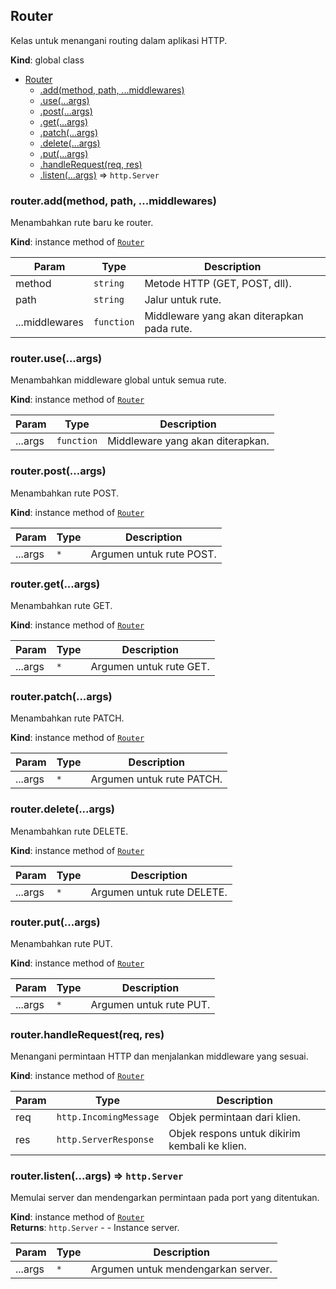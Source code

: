 <a name="Router"></a>

## Router
Kelas untuk menangani routing dalam aplikasi HTTP.

**Kind**: global class  

* [Router](#Router)
    * [.add(method, path, ...middlewares)](#Router+add)
    * [.use(...args)](#Router+use)
    * [.post(...args)](#Router+post)
    * [.get(...args)](#Router+get)
    * [.patch(...args)](#Router+patch)
    * [.delete(...args)](#Router+delete)
    * [.put(...args)](#Router+put)
    * [.handleRequest(req, res)](#Router+handleRequest)
    * [.listen(...args)](#Router+listen) ⇒ <code>http.Server</code>

<a name="Router+add"></a>

### router.add(method, path, ...middlewares)
Menambahkan rute baru ke router.

**Kind**: instance method of [<code>Router</code>](#Router)  

| Param | Type | Description |
| --- | --- | --- |
| method | <code>string</code> | Metode HTTP (GET, POST, dll). |
| path | <code>string</code> | Jalur untuk rute. |
| ...middlewares | <code>function</code> | Middleware yang akan diterapkan pada rute. |

<a name="Router+use"></a>

### router.use(...args)
Menambahkan middleware global untuk semua rute.

**Kind**: instance method of [<code>Router</code>](#Router)  

| Param | Type | Description |
| --- | --- | --- |
| ...args | <code>function</code> | Middleware yang akan diterapkan. |

<a name="Router+post"></a>

### router.post(...args)
Menambahkan rute POST.

**Kind**: instance method of [<code>Router</code>](#Router)  

| Param | Type | Description |
| --- | --- | --- |
| ...args | <code>\*</code> | Argumen untuk rute POST. |

<a name="Router+get"></a>

### router.get(...args)
Menambahkan rute GET.

**Kind**: instance method of [<code>Router</code>](#Router)  

| Param | Type | Description |
| --- | --- | --- |
| ...args | <code>\*</code> | Argumen untuk rute GET. |

<a name="Router+patch"></a>

### router.patch(...args)
Menambahkan rute PATCH.

**Kind**: instance method of [<code>Router</code>](#Router)  

| Param | Type | Description |
| --- | --- | --- |
| ...args | <code>\*</code> | Argumen untuk rute PATCH. |

<a name="Router+delete"></a>

### router.delete(...args)
Menambahkan rute DELETE.

**Kind**: instance method of [<code>Router</code>](#Router)  

| Param | Type | Description |
| --- | --- | --- |
| ...args | <code>\*</code> | Argumen untuk rute DELETE. |

<a name="Router+put"></a>

### router.put(...args)
Menambahkan rute PUT.

**Kind**: instance method of [<code>Router</code>](#Router)  

| Param | Type | Description |
| --- | --- | --- |
| ...args | <code>\*</code> | Argumen untuk rute PUT. |

<a name="Router+handleRequest"></a>

### router.handleRequest(req, res)
Menangani permintaan HTTP dan menjalankan middleware yang sesuai.

**Kind**: instance method of [<code>Router</code>](#Router)  

| Param | Type | Description |
| --- | --- | --- |
| req | <code>http.IncomingMessage</code> | Objek permintaan dari klien. |
| res | <code>http.ServerResponse</code> | Objek respons untuk dikirim kembali ke klien. |

<a name="Router+listen"></a>

### router.listen(...args) ⇒ <code>http.Server</code>
Memulai server dan mendengarkan permintaan pada port yang ditentukan.

**Kind**: instance method of [<code>Router</code>](#Router)  
**Returns**: <code>http.Server</code> - - Instance server.  

| Param | Type | Description |
| --- | --- | --- |
| ...args | <code>\*</code> | Argumen untuk mendengarkan server. |

